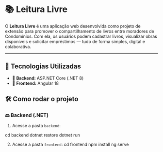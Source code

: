 # 📚 Leitura Livre

O **Leitura Livre** é uma aplicação web desenvolvida como projeto de extensão para promover o compartilhamento de livros entre moradores de Condomínios.
Com ela, os usuários podem cadastrar livros, visualizar obras disponíveis e solicitar empréstimos — tudo de forma simples, digital e colaborativa.

---

## 🚀 Tecnologias Utilizadas

- 🔧 **Backend:** ASP.NET Core (.NET 8)
- 🎨 **Frontend:** Angular 18


## 🛠️ Como rodar o projeto

### 🔙 Backend (.NET)

1. Acesse a pasta `backend`:

cd backend
dotnet restore
dotnet run

2. Acesse a pasta `frontend`:
cd frontend
npm install
ng serve
